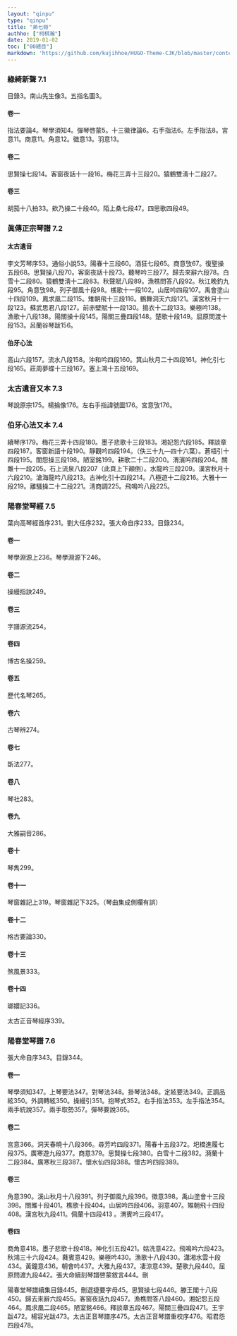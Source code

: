```yaml
---
layout: "qinpu"
type: "qinpu"
title: "弟七冊"
authho: ["柯棋瀚"]
date: 2019-01-02
toc: ["00總目"]
markdown: 'https://github.com/kujihhoe/HUGO-Theme-CJK/blob/master/content/qinpu/00table/07.md'
---
```


### 綠綺新聲 7.1

目錄3。南山先生像3。五指名圖3。

#### 卷一

指法要論4。琴學須知4。彈琴啓蒙5。十三徽律論6。右手指法6。左手指法8。宮意11。商意11。角意12。徵意13。羽意13。

#### 卷二

思賢操七段14。客窗夜話十一段16。梅花三弄十三段20。猿鶴雙淸十二段27。

#### 卷三

胡笳十八拍33。欸乃操二十段40。陌上桑七段47。四思歌四段49。

### 眞傳正宗琴譜 7.2

#### 太古遺音

李文芳琴序53。通俗小說53。陽春十三段60。酒狂七段65。商意攷67。復聖操五段68。思賢操八段70。客窗夜話十段73。聽琴吟三段77。歸去來辭六段78。白雪十二段80。猿鶴雙淸十二段83。秋聲賦八段89。漁樵問答八段92。秋江晚釣九段95。角意攷98。列子御風十段98。樵歌十一段102。山居吟四段107。禹會塗山十四段109。鳳求凰二段115。雉朝飛十三段116。鶴舞洞天六段121。漢宮秋月十一段123。蘇武思君八段127。前赤壁賦十一段130。搗衣十二段133。樂極吟138。漁歌十八段138。陽關操十段145。陽關三疊四段148。楚歌十段149。屈原問渡十段153。呂蘭谷琴跋156。

#### 伯牙心法

高山六段157。流水八段158。沖和吟四段160。箕山秋月二十四段161。神化引七段165。莊周夢蝶十三段167。塞上鴻十五段169。

### 太古遺音又本 7.3

琴說原宗175。楊掄像176。左右手指諱號圖176。宮意攷176。

### 伯牙心法又本 7.4

續琴序179。梅花三弄十四段180。墨子悲歌十三段183。湘妃怨六段185。釋談章四段187。客窗新語十段190。靜觀吟四段194。（佚三十九—四十六葉）。蒼梧引十四段195。閨怨操三段198。陋室銘199。耕歌二十二段200。渭濱吟四段204。關雎十一段205。石上流泉八段207（此頁上下顚倒）。水龍吟三段209。漢宮秋月十六段210。滄海龍吟八段213。古神化引十四段214。八極遊十二段216。大雅十一段219。離騷操二十二段221。淸商調225。飛鳴吟八段225。

### 陽春堂琴經 7.5

葉向高琴經首序231。劉大任序232。張大命自序233。目錄234。

#### 卷一

琴學淵源上236。琴學淵源下246。

#### 卷二

操縵指訣249。

#### 卷三

字譜源流254。

#### 卷四

博古名操259。

#### 卷五

歷代名琴265。

#### 卷六

古琴辨274。

#### 卷七

斲法277。

#### 卷八

琴社283。

#### 卷九

大雅嗣音286。

#### 卷十

琴雋299。

#### 卷十一

琴窗雜記上319。琴窗雜記下325。（琴曲集成側欄有誤）

#### 卷十二

格古要論330。

#### 卷十三

煞風景333。

#### 卷十四

瑯嬛記336。

太古正音琴經序339。

### 陽春堂琴譜 7.6

張大命自序343。目錄344。

#### 卷一

琴學須知347。上琴要法347。對琴法348。掛琴法348。定絃要法349。正調品絃350。外調轉絃350。操縵引351。抱琴式352。右手指法353。左手指法354。兩手統說357。兩手取勢357。彈琴要說365。

#### 卷二

宮意366。洞天春曉十八段366。尋芳吟四段371。陽春十五段372。圯橋進履七段375。廣寒遊九段377。商意379。思賢操七段380。白雪十二段382。漪蘭十二段384。廣寒秋三段387。懷水仙四段388。懷古吟四段389。

#### 卷三

角意390。溪山秋月十八段391。列子御風九段396。徵意398。禹山塗會十三段398。關雎十段401。樵歌十段404。山居吟四段406。羽意407。雉朝飛十四段408。漢宮秋九段411。佩蘭十四段413 。渭賓吟三段417。

#### 卷四

商角意418。墨子悲歌十段418。神化引五段421。姑洗意422。飛鳴吟六段423。秋鴻三十六段424。蕤賓意429。樂極吟430。漁歌十八段430。瀟湘水雲十段434。黃鐘意436。朝會吟437。大雅九段437。凄涼意439。楚歌九段440。屈原問渡九段442。張大命續刻琴譜啓蒙敘言444。刪

陽春堂琴譜續集目錄445。刪選捷要字母45。思賢操七段446。滕王閣十八段450。歸去來辭六段455。客窗夜話九段457。漁樵問答八段460。湘妃怨五段464。鳳求凰二段465。陋室銘466。釋談章五段467。陽關三疊四段471。王宇跋472。楊容光跋473。太古正音琴譜序475。太古正音琴譜重校序476。昭君怨四段478。
